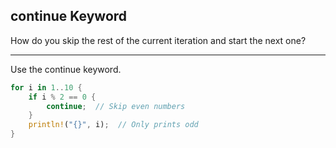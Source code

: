 ## continue Keyword

How do you skip the rest of the current iteration and start the next one?

---

Use the continue keyword.

```rust
for i in 1..10 {
    if i % 2 == 0 {
        continue;  // Skip even numbers
    }
    println!("{}", i);  // Only prints odd
}
```

